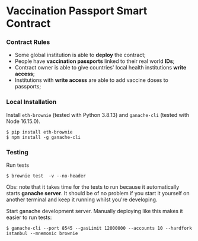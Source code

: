 # Vaccination Passport Smart Contract


### Contract Rules

- Some global institution is able to __deploy__ the contract;
- People have __vaccination passports__ linked to their real world __IDs__;
- Contract owner is able to give countries' local health institutions __write access__;
- Institutions with __write access__ are able to add vaccine doses to passports;


### Local Installation

Install `eth-brownie` (tested with Python 3.8.13) and `ganache-cli` (tested with Node 16.15.0).

```shell
$ pip install eth-brownie
$ npm install -g ganache-cli
```


### Testing

Run tests

```shell
$ brownie test  -v --no-header
```

Obs: note that it takes time for the tests to run because it automatically starts 
__ganache server__. It should be of no problem if you start it yourself on 
another terminal and keep it running whilst you're developing. 

Start ganache development server. Manually deploying like this makes it easier 
to run tests:

```shell
$ ganache-cli --port 8545 --gasLimit 12000000 --accounts 10 --hardfork istanbul --mnemonic brownie
```
